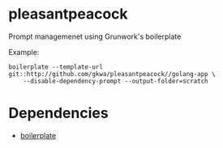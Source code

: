 # pleasantpeacock

Prompt managemenet using Grunwork's boilerplate

Example:

```
boilerplate --template-url git::http://github.com/gkwa/pleasantpeacock//golang-app \
    --disable-dependency-prompt --output-folder=scratch
```


# Dependencies

- [boilerplate](https://github.com/gruntwork-io/boilerplate?tab=readme-ov-file#boilerplate)
